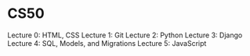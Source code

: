 # CS50
Lecture 0: HTML, CSS
Lecture 1: Git
Lecture 2: Python
Lecture 3: Django
Lecture 4: SQL, Models, and Migrations
Lecture 5: JavaScript

